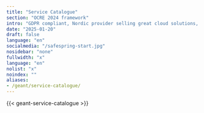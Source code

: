 ```yaml
---
title: "Service Catalogue"
section: "OCRE 2024 framework"
intro: "GDPR compliant, Nordic provider selling great cloud solutions, not data."
date: "2025-01-20"
draft: false
language: "en"
socialmedia: "/safespring-start.jpg"
nosidebar: "none"
fullwidth: "x"
language: "en"
nolist: "x"
noindex: ""
aliases:
- /geant/service-catalogue/
---
```


{{< geant-service-catalogue >}}
